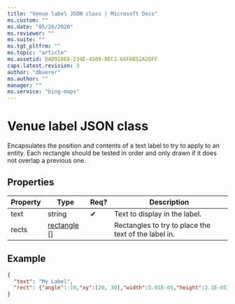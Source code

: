 ```yaml
---
title: "Venue label JSON class | Microsoft Docs"
ms.custom: ""
ms.date: "05/26/2020"
ms.reviewer: ""
ms.suite: ""
ms.tgt_pltfrm: ""
ms.topic: "article"
ms.assetid: DAD91BE8-234E-4509-8EC1-6EF6D52A2DFF
caps.latest.revision: 3
author: "dbuerer"
ms.author: ""
manager: ""
ms.service: "bing-maps"
---
```

# Venue label JSON class

Encapsulates the position and contents of a text label to try to apply to an entity.  Each rectangle should be tested in order and only drawn if it does not overlap a previous one.

## Properties

| Property | Type           | Req? | Description |
|----------|----------------|------|-------------|
| text     | string         |  ✔   | Text to display in the label. |
| rects    | [rectangle] [] |      | Rectangles to try to place the text of the label in. |

## Example

```json
{
  "text": "My Label", 
  "rect": {"angle":-10,"xy":[20, 30],"width":5.01E-05,"height":2.1E-05}
}
```

[rectangle]: rectangle.md
